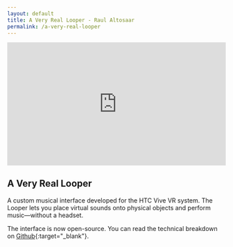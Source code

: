 ```yaml
---
layout: default
title: A Very Real Looper - Raul Altosaar
permalink: /a-very-real-looper
---
```


<div class="case">

<html>

<div style="padding:56.25% 0 0 0;position:relative;" class="iframe"><iframe src="https://player.vimeo.com/video/288778622?color=ff9933&title=1&byline=0&portrait=0" style="position:absolute;top:0;left:0;width:100%;height:100%;" frameborder="0" webkitallowfullscreen mozallowfullscreen allowfullscreen></iframe></div><script src="https://player.vimeo.com/api/player.js"></script>

</html>

## A Very Real Looper ##

A custom musical interface developed for the HTC Vive VR system. The Looper lets you place virtual sounds onto physical objects and perform music—without a headset. 

The interface is now open-source. You can read the technical breakdown on [Github](https://github.com/raulaltosaar/a-very-real-looper){:target="_blank"}.

</div>